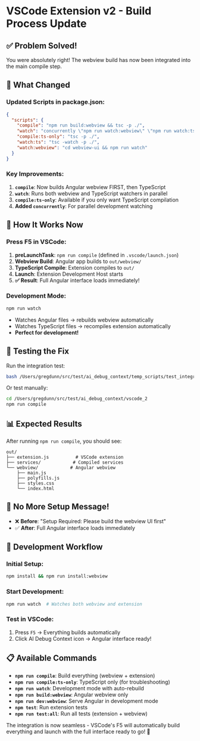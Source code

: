 # VSCode Extension v2 - Build Process Update

## ✅ **Problem Solved!**

You were absolutely right! The webview build has now been integrated into the main compile step.

## 🔧 **What Changed**

### Updated Scripts in package.json:

```json
{
  "scripts": {
    "compile": "npm run build:webview && tsc -p ./",
    "watch": "concurrently \"npm run watch:webview\" \"npm run watch:ts\"",
    "compile:ts-only": "tsc -p ./",
    "watch:ts": "tsc -watch -p ./",
    "watch:webview": "cd webview-ui && npm run watch"
  }
}
```

### Key Improvements:

1. **`compile`**: Now builds Angular webview FIRST, then TypeScript
2. **`watch`**: Runs both webview and TypeScript watchers in parallel
3. **`compile:ts-only`**: Available if you only want TypeScript compilation
4. **Added `concurrently`**: For parallel development watching

## 🎯 **How It Works Now**

### Press F5 in VSCode:
1. **preLaunchTask**: `npm run compile` (defined in `.vscode/launch.json`)
2. **Webview Build**: Angular app builds to `out/webview/`
3. **TypeScript Compile**: Extension compiles to `out/`
4. **Launch**: Extension Development Host starts
5. **✅ Result**: Full Angular interface loads immediately!

### Development Mode:
```bash
npm run watch
```
- Watches Angular files → rebuilds webview automatically
- Watches TypeScript files → recompiles extension automatically
- **Perfect for development!**

## 🚀 **Testing the Fix**

Run the integration test:
```bash
bash /Users/gregdunn/src/test/ai_debug_context/temp_scripts/test_integrated_build.sh
```

Or test manually:
```bash
cd /Users/gregdunn/src/test/ai_debug_context/vscode_2
npm run compile
```

## 📊 **Expected Results**

After running `npm run compile`, you should see:
```
out/
├── extension.js          # VSCode extension
├── services/            # Compiled services
└── webview/            # Angular webview
    ├── main.js
    ├── polyfills.js
    ├── styles.css
    └── index.html
```

## 🎉 **No More Setup Message!**

- ❌ **Before**: "Setup Required: Please build the webview UI first"
- ✅ **After**: Full Angular interface loads immediately

## 🔄 **Development Workflow**

### Initial Setup:
```bash
npm install && npm run install:webview
```

### Start Development:
```bash
npm run watch  # Watches both webview and extension
```

### Test in VSCode:
1. Press `F5` → Everything builds automatically
2. Click AI Debug Context icon → Angular interface ready!

## 📋 **Available Commands**

- **`npm run compile`**: Build everything (webview + extension)
- **`npm run compile:ts-only`**: TypeScript only (for troubleshooting)
- **`npm run watch`**: Development mode with auto-rebuild
- **`npm run build:webview`**: Angular webview only
- **`npm run dev:webview`**: Serve Angular in development mode
- **`npm test`**: Run extension tests
- **`npm run test:all`**: Run all tests (extension + webview)

The integration is now seamless - VSCode's F5 will automatically build everything and launch with the full interface ready to go! 🚀
